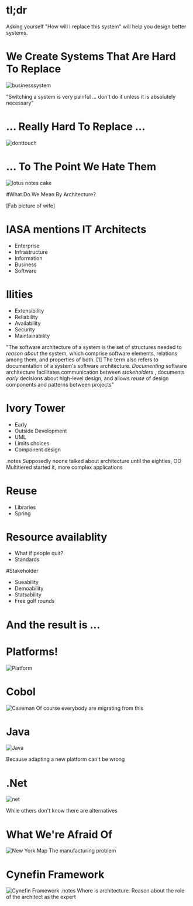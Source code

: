 <!SLIDE bullets>
# tl;dr
Asking yourself "How will I replace this system" will help you design better
systems.

<!SLIDE center>
# We Create Systems That Are Hard To Replace
![businesssystem](CameraZOOM-20120113220317142.jpg)

"Switching a system is very painful ... don't do it unless it is absolutely
necessary"

<!SLIDE center>
# ... Really Hard To Replace ...
![donttouch](dont_touch.png)

<!SLIDE center>
# ... To The Point We Hate Them
![lotus notes cake](hate_lotus_notes_cake.jpg)

<!SLIDE bullets>
#What Do We Mean By Architecture?

[Fab picture of wife]

<!SLIDE bullets>

# IASA mentions IT Architects

* Enterprise
* Infrastructure
* Information
* Business
* Software

<!SLIDE bullets>
# Ilities
* Extensibility
* Reliability
* Availability
* Security
* Maintainability

<!SLIDE bullets>

"The software architecture of a system is the set of structures needed to _reason
about_ the system, which comprise software elements, relations among them, and
properties of both. [1] The term also refers to documentation of a system's
software architecture. _Documenting_ software architecture facilitates
communication between _stakeholders_ , documents _early_ decisions about high-level
design, and allows _reuse_ of design components and patterns between projects"

<!SLIDE bullets>
# Ivory Tower 
* Early
* Outside Development
* UML
* Limits choices
* Component design

.notes Supposedly noone talked about architecture until the eighties, OO Multitiered started it, more complex applications

<!SLIDE bullets>
# Reuse
* Libraries
* Spring

<!SLIDE bullets>
# Resource availablity
* What if people quit?
* Standards

<!SLIDE  bullets>
#Stakeholder
* Sueability
* Demoability
* Statsability
* Free golf rounds

<!SLIDE subsection>
# And the result is ...

<!SLIDE  bullets>
# Platforms!
![Platform](collapsed_platform.jpg)


<!SLIDE center>
# Cobol
![Caveman](caveman.jpg)
Of course everybody are migrating from this

<!SLIDE center>
# Java
![Java](java_evil.png)

Because adapting a new platform can't be wrong

<!SLIDE bullets>
# .Net
![net](droid_army.jpg)

While others don't know there are alternatives

<!SLIDE center>
# What We're Afraid Of
![New York Map](ny_map.jpg)
The manufacturing problem

<!SLIDE center>
# Cynefin Framework
![Cynefin Framework](cynefin.png)
.notes Where is architecture. Reason about the role of the architect as the expert

